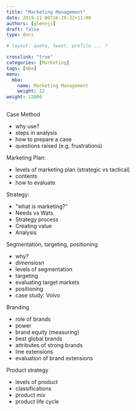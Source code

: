 ```yaml
---
title: "Marketing Management"
date: 2019-11-06T16:29:32+11:00
authors: [glennji]
draft: false
type: docs

# layout: quote, tweet, profile ... ?

crosslink: "true"
categories: [Marketing]
tags: [mba]
menu:
  mba:
    name: Marketing Management
    weight: 12
weight: 12000
---
```

Case Method

* why use?
* steps in analysis
* how to prepare a case
* questions raised (e.g. frustrations)

Marketing Plan:

* levels of marketing plan (strategic vs tactical)
* contents
* how to evaluate

Strategy:

* "what is marketing?"
* Needs vs Wats
* Strategy process
* Creating value
* Analysis

Segmentation, targeting, positioning

* why?
* dimensiosn
* levels of segmentation
* targeting
* evaluating target markets
* positioning
* case study: Volvo

Branding

* role of brands
* power
* brand equity (measuring)
* best global brands
* attributes of strong brands
* line extensions
* evaluation of brand extensions

Product strategy

* levels of product
* classifications
* product mix
* product life cycle

